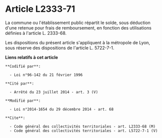 # Article L2333-71

La commune ou l'établissement public répartit le solde, sous déduction d'une retenue pour frais de remboursement, en fonction
des utilisations définies à l'article L. 2333-68. 

Les dispositions du présent article s'appliquent à la métropole de Lyon, sous réserve des dispositions de l'article L.
5722-7-1.

**Liens relatifs à cet article**

	**Codifié par**:

	  - Loi n°96-142 du 21 février 1996

	**Cité par**:

	  - Arrêté du 23 juillet 2014 - art. 3 (V)

	**Modifié par**:

	  - Loi n°2014-1654 du 29 décembre 2014 - art. 68

	**Cite**:

	  - Code général des collectivités territoriales - art. L2333-68 (M)
	  - Code général des collectivités territoriales - art. L5722-7-1 (V)
